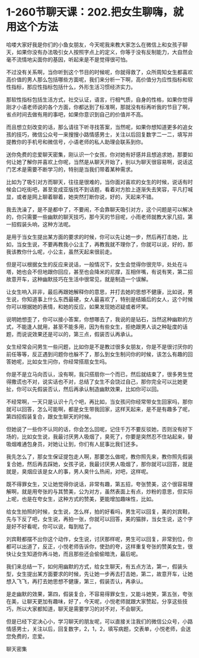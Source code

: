 # 1-260节聊天课：202.把女生聊嗨，就用这个方法

哈喽大家好我是你们的小鱼女朋友，今天呢我来教大家怎么在微信上和女孩子聊天，如果你没有办法吸引女人按照字点上的定义，你等于没有反制能力，大自然会毫不流情地尖面你的基因，听起来是不是觉得很可怕。

不过没有关系啊，当你听到这个节目的时候呢，你就得救了，众所周知女生都喜欢高价值的男人那么包括哪些方面呢，我们来分析一下啊，高价值分为应性指标和软性指标，那应性指标包括什么，外形生活习惯经济实力。

那软性指标包括生活方式，社交认证，语言，行相气质，自身的性格，如果你觉得刚才小语老师说的各个方面，你都达到了标准啊，那就没有标再听我的节目了啊，省点时间去做有用的事吧，如果你意识到自己的价值并不高。

而且想立刻改变的话，那么请往下听寻找答案，当然呢，如果你想知道更多的追女孩的技巧，微信公众号一来搜搜小路情感男士，关注以后回复数字二一二，填写并提教你的手机号和微信号，小语老师的私人助理会联系到你。

送你免费的恋爱聊天密集，刚认识一个女孩，你对她有好感并且想追求她，那要如何让她了解你并喜欢上你呢，当然是从聊天开始了，别以为聊天很容易啊，说话这门艺术是需要不断学习的，特别是当我们带着某种需求。

比如为了吸引对方而聊天，往往是很难的，当你面对喜欢的女生的时候，说话有时候会口吃街吧，甚至变成亚版找不到话题，看着对方脸上逐渐失去笑容，平凡打喊显，或者是网上聊着聊着，她突然打断你说，好的，天起来不错。

我去洗澡了，是不是都中了，不要闹，不会靠聊天吸引对方，这个问题是可以解决的，你只需要一些幽默的聊天技巧，那今天的节目呢，小雨老师就教大家几招，第一招假装头响，这种方法呢。

是用于当女生提出某方面的要求的时候，你可以先让她一步，然后再打击她，比如，当女生说，不要再教我小公主了，再教我就不理你了，你就可以说，好的，那我该教你什么呢，小公主，虽然天起来很前走。

但是可以根据女生的反应来说话，一般情况下，女生会觉得你很完毕，处处在斗塔，她也会不但地跟你回应，甚至也会降米的尼撑，互相伴嘴，有说有笑，第二招故意开车，这种幽默技巧在生活中很常见，就是制造一个误解。

让女生响入非非，最后再跟她解释你的意思，并打去她的思想不健康，比如说，男生说，你知道事上什么东西最硬，女人最喜欢了，特别是结婚后的女人，这个时候你可以根据她的表情，和她的反应，如果发现她迟疑或者坏笑。

说明她想歪了，你可以接小答案，你想哪去了，我说的是钻石，当然这种幽默的方式，不能逢人就用，甚至不能多用，因为有些女生，拒绝跟男人谈之种耻度的话题，而说说效果还是可以的，第三点，假装否认再承认。

女生经常会问男生一些问题，比如你是不是教过很多女朋友，你是不是很讨厌你的前任等等，反正遇到问题你也躲不了，那么到女生制问你的时候，该怎么有趣的回答她呢，比如女生问你，你经常搭扇女生吗。

你是不是立马向否认，没有啊，我只搭扇你一个而已，然后就结束了，很多男生觉得撒谎也不对，说实话也不对，总结了女生不会饶过自己，那你完全可以比她更扯，你可以先假装否认，然后再承认制造幽默效果，比如你可以回。

不经常啊，一天只是认识十几个吧，再比如，当女孩问你经常带女生回家吗，那你就可以回答，怎么可能啊，都是女生带我回家，这样天起来，是不是有趣多了呢，第四招假装复合，跟女生聊天的时候。

但她说了一些你不认同的话，你会怎么回呢，记住千万不要反驳她，否则没有好下场的，比如女生说，我最讨厌男人吸烟了，臭死了，你要是突然忍不住站起来，替吸烟难通包身员，对她让让到，你们有人屁事比我们还多。

我先怎么了，那女生保证提包走人啊，那要怎么做呢，教你照先来，教你照先假装复合她，然后再去踩她，女孩子说，我最讨厌男人吸烟了，那你就可以回答，就是就是，臭烟应该是女人的事，男人臭什么热闹，对吧，这样呢。

既不得罪女生，又让她觉得你说话，非常有趣，第五招，夸张赞美，这个很容易理解啊，就是用夸张的与其赞美，公为对方，虽然表面上有点，炒粉的意思，但实际上呢，也是在夸女生，这种方式的赞美，更能增加趣味性，比如。

给女生拍照的时候，女生说，怎么样，拍的好看吗，男生可以回复，美的刘宾鞋，先与下反了吧，女生说，再拍一张，你就可以回答，美的猫胖，当女生说，这个字是好不好看呢，你可以说，每到枯了。

刘宾鞋都摆不出你这个动作，女生说，讨厌那样呢，男生可以回复，非常到位，你都可以出道了，反正，小悦老师告诉你，使劲的夸，这样重复夸张的赞美女生，很快让女生知道你再斗她，而且那些还会偷偷暗洗，最后呢。

我们来总结一下，如何用幽默的方式，给女生聊天，有五点方法，第一，假装头型，女生提出某方面要求的时候，先让她一步再去打击她，第二，故意开车，让她想入飞飞，再打去她思想不健康，第三，假装否认，再承认。

是走幽默的效果，第四，假装复合，不容易得罪女生，又能斗她笑，第五张，夸张在美，让聊天更加有趣味，好了，今天呢，小悦老师就跟大家赞起，分享这些技巧，所以大家都知道，聊天是需要学习的对不对，不会聊天。

但是已经下定决心小，学习聊天的朋友呢，可以直接关注我们的微信公众号，小路情感男士，关注以后，回复数字，2，1，2，填写病题，交表单，小悦老师，会送您免费的，恋爱。

聊天密集